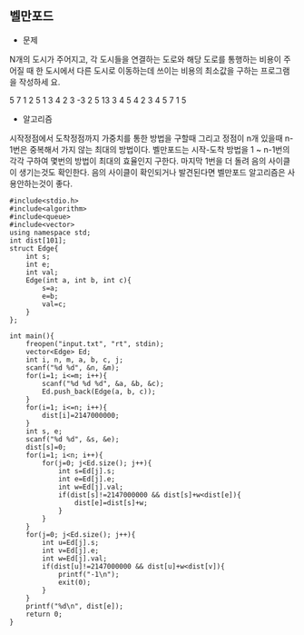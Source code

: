 ## 벨만포드

* 문제 

N개의 도시가 주어지고, 각 도시들을 연결하는 도로와 해당 도로를 통행하는 비용이 주어질 때 한 도시에서 다른 도시로 이동하는데 쓰이는 비용의 최소값을 구하는 프로그램을 작성하세 요.

5 7 
1 2 5 
1 3 4 
2 3 -3 
2 5 13 
3 4 5 
4 2 3 
4 5 7
1 5

* 알고리즘

시작정점에서 도착정점까지 가중치를 통한 방법을 구할때 그리고 정점이 n개 있을때 
n-1번은 중복해서 가지 않는 최대의 방법이다.
벨만포드는 시작-도착 방법을 1 ~ n-1번의 각각 구하여 몇번의 방법이 최대의 효율인지 구한다. 
마지막 1번을 더 돌려 음의 사이클이 생기는것도 확인한다. 
음의 사이클이 확인되거나 발견된다면 벨만포드 알고리즘은 사용안하는것이 좋다. 

```
#include<stdio.h>
#include<algorithm>
#include<queue>
#include<vector>
using namespace std;
int dist[101];
struct Edge{
	int s;
	int e;
	int val;
	Edge(int a, int b, int c){
		s=a;
		e=b;
		val=c;
	}
};

int main(){
	freopen("input.txt", "rt", stdin);
	vector<Edge> Ed;
	int i, n, m, a, b, c, j;
	scanf("%d %d", &n, &m);
	for(i=1; i<=m; i++){
		scanf("%d %d %d", &a, &b, &c);
		Ed.push_back(Edge(a, b, c));	
	}
	for(i=1; i<=n; i++){
		dist[i]=2147000000;
	}
	int s, e;
	scanf("%d %d", &s, &e);
	dist[s]=0;
	for(i=1; i<n; i++){  
		for(j=0; j<Ed.size(); j++){
			int s=Ed[j].s;
			int e=Ed[j].e;
			int w=Ed[j].val;
			if(dist[s]!=2147000000 && dist[s]+w<dist[e]){
				dist[e]=dist[s]+w;
			}
		}
	}
	for(j=0; j<Ed.size(); j++){
		int u=Ed[j].s;
		int v=Ed[j].e;
		int w=Ed[j].val;
		if(dist[u]!=2147000000 && dist[u]+w<dist[v]){
			printf("-1\n");
			exit(0);
		}
	}
	printf("%d\n", dist[e]);
	return 0;
}
```